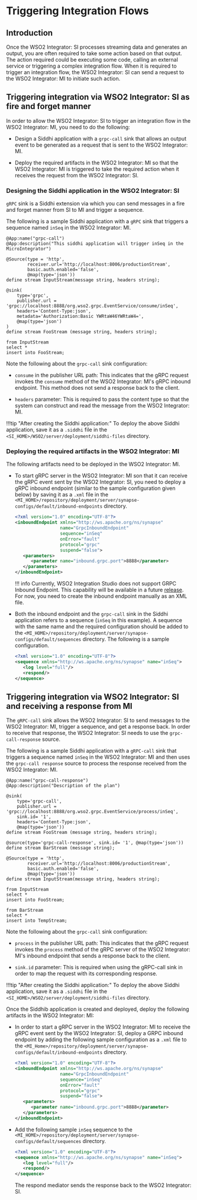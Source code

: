 # Triggering Integration Flows

## Introduction

Once the WSO2 Integrator: SI processes streaming data and generates an output, you are often required to take some action based on that output. The action required could be executing some code, calling an external service or triggering a complex integration flow. When it is required to trigger an integration flow, the WSO2 Integrator: SI can send a request to the WSO2 Integrator: MI to initiate such action.


## Triggering integration via WSO2 Integrator: SI as fire and forget manner

In order to allow the WSO2 Integrator: SI to trigger an integration flow in the WSO2 Integrator: MI, you need to do the following:

- Design a Siddhi application with a `grpc-call` sink that allows an output event to be generated as a request that is sent to the WSO2 Integrator: MI.

- Deploy the required artifacts in the WSO2 Integrator: MI so that the WSO2 Integrator: MI is triggered to take the required action when it receives the request from the WSO2 Integrator: SI.

### Designing the Siddhi application in the WSO2 Integrator: SI

`gRPC` sink is a Siddhi extension via which you can send messages in a fire and forget manner from SI to MI and trigger a sequence.

The following is a sample Siddhi application with a `gRPC` sink that triggers a sequence named `inSeq` in the WSO2 Integrator: MI.

```siddhi
@App:name("grpc-call")
@App:description("This siddhi application will trigger inSeq in the MicroIntegrator")

@Source(type = 'http',
        receiver.url='http://localhost:8006/productionStream',
        basic.auth.enabled='false',
        @map(type='json'))
define stream InputStream(message string, headers string);

@sink(
    type='grpc',
    publisher.url = 'grpc://localhost:8888/org.wso2.grpc.EventService/consume/inSeq',
    headers='Content-Type:json',
    metadata='Authorization:Basic YWRtaW46YWRtaW4=',
    @map(type='json')
)
define stream FooStream (message string, headers string);

from InputStream
select *
insert into FooStream;

```

Note the following about the `grpc-call` sink configuration:

- `consume` in the publisher URL path: This indicates that the gRPC request invokes the `consume` method of the WSO2 Integrator: MI's gRPC inbound endpoint. This method does not send a response back to the client.

- `headers` parameter: This is required to pass the content type so that the system can construct and read the message from the WSO2 Integrator: MI.

!!!tip "After creating the Siddhi application:"
    To deploy the above Siddhi application, save it as a `.siddhi` file in the `<SI_HOME>/WSO2/server/deployment/siddhi-files` directory.

### Deploying the required artifacts in the WSO2 Integrator: MI

The following artifacts need to be deployed in the WSO2 Integrator: MI.

- To start  gRPC server in the WSO2 Integrator: MI son that it can receive the gRPC event sent by the WSO2 Integrator: SI, you need to deploy a gRPC inbound endpoint (similar to the sample configuration given below) by saving it as a `.xml` file in the `<MI_HOME>/repository/deployment/server/synapse-configs/default/inbound-endpoints` directory.

    ```xml
    <?xml version="1.0" encoding="UTF-8"?>
    <inboundEndpoint xmlns="http://ws.apache.org/ns/synapse"
                     name="GrpcInboundEndpoint"
                     sequence="inSeq"
                     onError="fault"
                     protocol="grpc"
                     suspend="false">
       <parameters>
          <parameter name="inbound.grpc.port">8888</parameter>
       </parameters>
    </inboundEndpoint>
    ```
    !!! info
        Currently, WSO2 Integration Studio does not support GRPC Inbound Endpoint. This capability will be available in a future [release](https://github.com/wso2/devstudio-tooling-ei/issues/1238). 
        For now, you need to create the inbound endpoint manually as an XML file.

- Both the inbound endpoint and the `grpc-call` sink in the Siddhi application refers to a sequence (`inSeq` in this example). A sequence with the same name and the required configuration should be added to the `<MI_HOME>/repository/deployment/server/synapse-configs/default/sequences` directory. The following is a sample configuration.

    ```xml
    <?xml version="1.0" encoding="UTF-8"?>
    <sequence xmlns="http://ws.apache.org/ns/synapse" name="inSeq">
       <log level="full"/>
       <respond/>
    </sequence>
    ```

## Triggering integration via WSO2 Integrator: SI and receiving a response from MI

The `gRPC-call` sink allows the WSO2 Integrator: SI to send messages to the WSO2 Integrator: MI, trigger a sequence, and get a response back. In order to receive that response, the WSO2 Integrator: SI needs to use the `grpc-call-response` source.

The following is a sample Siddhi application with a  `gRPC-call` sink that triggers a sequence named  `inSeq` in the WSO2 Integrator: MI and then uses the `grpc-call response` source to process the response received from the WSO2 Integrator: MI.

```siddhi
@App:name("grpc-call-response")
@App:description("Description of the plan")

@sink(
    type='grpc-call', 
    publisher.url = 'grpc://localhost:8888/org.wso2.grpc.EventService/process/inSeq', 
    sink.id= '1', 
    headers='Content-Type:json', 
    @map(type='json')) 
define stream FooStream (message string, headers string);

@source(type='grpc-call-response', sink.id= '1', @map(type='json'))
define stream BarStream (message string);

@Source(type = 'http',
        receiver.url='http://localhost:8006/productionStream',
        basic.auth.enabled='false',
        @map(type='json'))
define stream InputStream(message string, headers string);

from InputStream
select *
insert into FooStream;

from BarStream
select *
insert into TempStream;
```

Note the following about the `grpc-call` sink configuration:

- `process` in the publisher URL path: This indicates that the gRPC request invokes the `process` method of the gRPC server of the WSO2 Integrator: MI's inbound endpoint that sends a response back to the client.

- `sink.id` parameter: This is required when using the gRPC-call sink in order to map the request with its corresponding response.


!!!tip "After creating the Siddhi application:"
    To deploy the above Siddhi application, save it as a `.siddhi` file in the `<SI_HOME>/WSO2/server/deployment/siddhi-files` directory.

Once the Siddhib application is created and deployed, deploy the following artifacts in the WSO2 Integrator: MI:

- In order to start a gRPC server in the WSO2 Integrator: MI to receive the gRPC event sent by the WSO2 Integrator: SI, deploy a GRPC inbound endpoint by adding the following sample configuration as a `.xml` file to the `<MI_Home>/repository/deployment/server/synapse-configs/default/inbound-endpoints` directory.

    ```xml
    <?xml version="1.0" encoding="UTF-8"?>
    <inboundEndpoint xmlns="http://ws.apache.org/ns/synapse"
                     name="GrpcInboundEndpoint"
                     sequence="inSeq"
                     onError="fault"
                     protocol="grpc"
                     suspend="false">
       <parameters>
          <parameter name="inbound.grpc.port">8888</parameter>
       </parameters>
    </inboundEndpoint>
    ```


- Add the following sample `inSeq` sequence to the `<MI_HOME>/repository/deployment/server/synapse-configs/default/sequences` directory.

    ```xml
    <?xml version="1.0" encoding="UTF-8"?>
    <sequence xmlns="http://ws.apache.org/ns/synapse" name="inSeq">
       <log level="full"/>
       <respond/>
    </sequence>
    ```

   The respond mediator sends the response back to the WSO2 Integrator: SI.